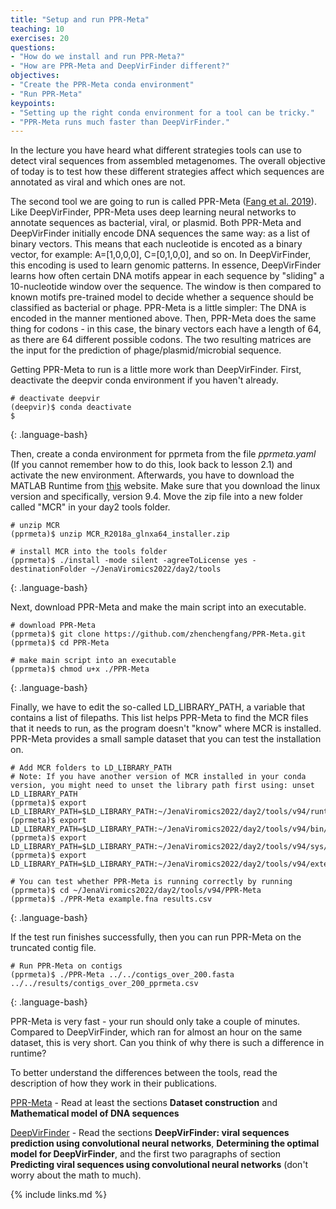 ```yaml
---
title: "Setup and run PPR-Meta"
teaching: 10
exercises: 20
questions:
- "How do we install and run PPR-Meta?"
- "How are PPR-Meta and DeepVirFinder different?"
objectives:
- "Create the PPR-Meta conda environment"
- "Run PPR-Meta"
keypoints:
- "Setting up the right conda environment for a tool can be tricky."
- "PPR-Meta runs much faster than DeepVirFinder."
---
```


In the lecture you have heard what different strategies tools can use to detect viral sequences from assembled metagenomes. The overall objective of today is to test how these different strategies affect which sequences are annotated as viral and which ones are not.

The second tool we are going to run is called PPR-Meta ([Fang et al. 2019](https://academic.oup.com/gigascience/article/8/6/giz066/5521157)). Like DeepVirFinder, PPR-Meta uses deep learning neural networks to annotate sequences as bacterial, viral, or plasmid. Both PPR-Meta and DeepVirFinder initially encode DNA sequences the same way: as a list of binary vectors. This means that each nucleotide is encoted as a binary vector, for example: A=[1,0,0,0], C=[0,1,0,0], and so on. In DeepVirFinder, this encoding is used to learn genomic patterns. In essence, DeepVirFinder learns how often certain DNA motifs appear in each sequence by "sliding" a 10-nucleotide window over the sequence. The window is then compared to known motifs pre-trained model to decide whether a sequence should be classified as bacterial or phage. PPR-Meta is a little simpler: The DNA is encoded in the manner mentioned above. Then, PPR-Meta does the same thing for codons - in this case, the binary vectors each have a length of 64, as there are 64 different possible codons. The two resulting matrices are the input for the prediction of phage/plasmid/microbial sequence.

Getting PPR-Meta to run is a little more work than DeepVirFinder. First, deactivate the deepvir conda environment if you haven't already. 

~~~
# deactivate deepvir
(deepvir)$ conda deactivate
$
~~~
{: .language-bash}


Then, create a conda environment for pprmeta from the file *pprmeta.yaml* (If you cannot remember how to do this, look back to lesson 2.1) and activate the new environment. Afterwards, you have to download the MATLAB Runtime from [this](https://nl.mathworks.com/products/compiler/matlab-runtime.html) website. Make sure that you download the linux version and specifically, version 9.4. Move the zip file into a new folder called "MCR" in your day2 tools folder.

~~~
# unzip MCR
(pprmeta)$ unzip MCR_R2018a_glnxa64_installer.zip

# install MCR into the tools folder
(pprmeta)$ ./install -mode silent -agreeToLicense yes -destinationFolder ~/JenaViromics2022/day2/tools
~~~
{: .language-bash}


Next, download PPR-Meta and make the main script into an executable.

~~~
# download PPR-Meta
(pprmeta)$ git clone https://github.com/zhenchengfang/PPR-Meta.git
(pprmeta)$ cd PPR-Meta

# make main script into an executable
(pprmeta)$ chmod u+x ./PPR-Meta
~~~
{: .language-bash}


Finally, we have to edit the so-called LD_LIBRARY_PATH, a variable that contains a list of filepaths. This list helps PPR-Meta to find the MCR files that it needs to run, as the program doesn't "know" where MCR is installed. PPR-Meta provides a small sample dataset that you can test the installation on.

~~~
# Add MCR folders to LD_LIBRARY_PATH
# Note: If you have another version of MCR installed in your conda version, you might need to unset the library path first using: unset LD_LIBRARY_PATH
(pprmeta)$ export LD_LIBRARY_PATH=$LD_LIBRARY_PATH:~/JenaViromics2022/day2/tools/v94/runtime/glnxa64
(pprmeta)$ export LD_LIBRARY_PATH=$LD_LIBRARY_PATH:~/JenaViromics2022/day2/tools/v94/bin/glnxa64
(pprmeta)$ export LD_LIBRARY_PATH=$LD_LIBRARY_PATH:~/JenaViromics2022/day2/tools/v94/sys/os/glnxa64
(pprmeta)$ export LD_LIBRARY_PATH=$LD_LIBRARY_PATH:~/JenaViromics2022/day2/tools/v94/extern/bin/glnxa64

# You can test whether PPR-Meta is running correctly by running
(pprmeta)$ cd ~/JenaViromics2022/day2/tools/v94/PPR-Meta
(pprmeta)$ ./PPR-Meta example.fna results.csv
~~~
{: .language-bash}


If the test run finishes successfully, then you can run PPR-Meta on the truncated contig file.

~~~
# Run PPR-Meta on contigs
(pprmeta)$ ./PPR-Meta ../../contigs_over_200.fasta ../../results/contigs_over_200_pprmeta.csv
~~~
{: .language-bash}

PPR-Meta is very fast - your run should only take a couple of minutes. Compared to DeepVirFinder, which ran for almost an hour on the same dataset, this is very short. Can you think of why there is such a difference in runtime?

To better understand the differences between the tools, read the description of how they work in their publications.

[PPR-Meta](https://academic.oup.com/gigascience/article/8/6/giz066/5521157) - Read at least the sections **Dataset construction** and **Mathematical model of DNA sequences**

[DeepVirFinder](https://link.springer.com/article/10.1007/s40484-019-0187-4) - Read the sections **DeepVirFinder: viral sequences prediction using convolutional neural networks**, **Determining the optimal model for DeepVirFinder**, and the first two paragraphs of section **Predicting viral sequences using convolutional neural networks** (don't worry about the math to much).


{% include links.md %}
